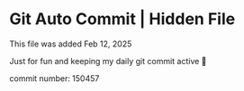 # Git Auto Commit | Hidden File

This file was added Feb 12, 2025

Just for fun and keeping my daily git commit active 🤪

commit number: 150457
